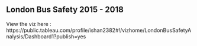 <h2>London Bus Safety 2015 - 2018
</h2>
View the viz here : https://public.tableau.com/profile/ishan2382#!/vizhome/LondonBusSafetyAnalysis/Dashboard1?publish=yes
